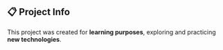 ## 📋 Project Info

This project was created for **learning purposes**, exploring and practicing **new technologies**.
